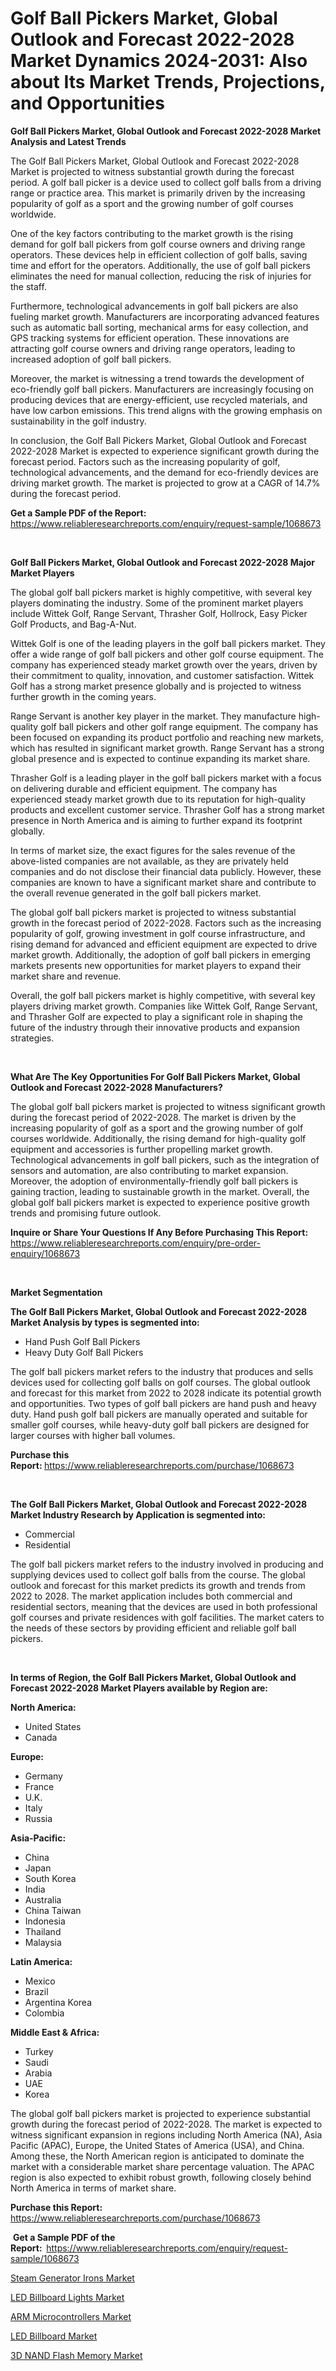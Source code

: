 <p><h1>Golf Ball Pickers Market, Global Outlook and Forecast 2022-2028 Market Dynamics 2024-2031: Also about Its Market Trends, Projections, and Opportunities</h1></p><p><strong>Golf Ball Pickers Market, Global Outlook and Forecast 2022-2028 Market Analysis and Latest Trends</strong></p>
<p><p>The Golf Ball Pickers Market, Global Outlook and Forecast 2022-2028 Market is projected to witness substantial growth during the forecast period. A golf ball picker is a device used to collect golf balls from a driving range or practice area. This market is primarily driven by the increasing popularity of golf as a sport and the growing number of golf courses worldwide.</p><p>One of the key factors contributing to the market growth is the rising demand for golf ball pickers from golf course owners and driving range operators. These devices help in efficient collection of golf balls, saving time and effort for the operators. Additionally, the use of golf ball pickers eliminates the need for manual collection, reducing the risk of injuries for the staff.</p><p>Furthermore, technological advancements in golf ball pickers are also fueling market growth. Manufacturers are incorporating advanced features such as automatic ball sorting, mechanical arms for easy collection, and GPS tracking systems for efficient operation. These innovations are attracting golf course owners and driving range operators, leading to increased adoption of golf ball pickers.</p><p>Moreover, the market is witnessing a trend towards the development of eco-friendly golf ball pickers. Manufacturers are increasingly focusing on producing devices that are energy-efficient, use recycled materials, and have low carbon emissions. This trend aligns with the growing emphasis on sustainability in the golf industry.</p><p>In conclusion, the Golf Ball Pickers Market, Global Outlook and Forecast 2022-2028 Market is expected to experience significant growth during the forecast period. Factors such as the increasing popularity of golf, technological advancements, and the demand for eco-friendly devices are driving market growth. The market is projected to grow at a CAGR of 14.7% during the forecast period.</p></p>
<p><strong>Get a Sample PDF of the Report:&nbsp;</strong> <a href="https://www.reliableresearchreports.com/enquiry/request-sample/1068673">https://www.reliableresearchreports.com/enquiry/request-sample/1068673</a></p>
<p>&nbsp;</p>
<p><strong>Golf Ball Pickers Market, Global Outlook and Forecast 2022-2028 Major Market Players</strong></p>
<p><p>The global golf ball pickers market is highly competitive, with several key players dominating the industry. Some of the prominent market players include Wittek Golf, Range Servant, Thrasher Golf, Hollrock, Easy Picker Golf Products, and Bag-A-Nut.</p><p>Wittek Golf is one of the leading players in the golf ball pickers market. They offer a wide range of golf ball pickers and other golf course equipment. The company has experienced steady market growth over the years, driven by their commitment to quality, innovation, and customer satisfaction. Wittek Golf has a strong market presence globally and is projected to witness further growth in the coming years.</p><p>Range Servant is another key player in the market. They manufacture high-quality golf ball pickers and other golf range equipment. The company has been focused on expanding its product portfolio and reaching new markets, which has resulted in significant market growth. Range Servant has a strong global presence and is expected to continue expanding its market share.</p><p>Thrasher Golf is a leading player in the golf ball pickers market with a focus on delivering durable and efficient equipment. The company has experienced steady market growth due to its reputation for high-quality products and excellent customer service. Thrasher Golf has a strong market presence in North America and is aiming to further expand its footprint globally.</p><p>In terms of market size, the exact figures for the sales revenue of the above-listed companies are not available, as they are privately held companies and do not disclose their financial data publicly. However, these companies are known to have a significant market share and contribute to the overall revenue generated in the golf ball pickers market.</p><p>The global golf ball pickers market is projected to witness substantial growth in the forecast period of 2022-2028. Factors such as the increasing popularity of golf, growing investment in golf course infrastructure, and rising demand for advanced and efficient equipment are expected to drive market growth. Additionally, the adoption of golf ball pickers in emerging markets presents new opportunities for market players to expand their market share and revenue.</p><p>Overall, the golf ball pickers market is highly competitive, with several key players driving market growth. Companies like Wittek Golf, Range Servant, and Thrasher Golf are expected to play a significant role in shaping the future of the industry through their innovative products and expansion strategies.</p></p>
<p>&nbsp;</p>
<p><strong>What Are The Key Opportunities For Golf Ball Pickers Market, Global Outlook and Forecast 2022-2028 Manufacturers?</strong></p>
<p><p>The global golf ball pickers market is projected to witness significant growth during the forecast period of 2022-2028. The market is driven by the increasing popularity of golf as a sport and the growing number of golf courses worldwide. Additionally, the rising demand for high-quality golf equipment and accessories is further propelling market growth. Technological advancements in golf ball pickers, such as the integration of sensors and automation, are also contributing to market expansion. Moreover, the adoption of environmentally-friendly golf ball pickers is gaining traction, leading to sustainable growth in the market. Overall, the global golf ball pickers market is expected to experience positive growth trends and promising future outlook.</p></p>
<p><strong>Inquire or Share Your Questions If Any Before Purchasing This Report:</strong> <a href="https://www.reliableresearchreports.com/enquiry/pre-order-enquiry/1068673">https://www.reliableresearchreports.com/enquiry/pre-order-enquiry/1068673</a></p>
<p>&nbsp;</p>
<p><strong>Market Segmentation</strong></p>
<p><strong>The Golf Ball Pickers Market, Global Outlook and Forecast 2022-2028 Market Analysis by types is segmented into:</strong></p>
<p><ul><li>Hand Push Golf Ball Pickers</li><li>Heavy Duty Golf Ball Pickers</li></ul></p>
<p><p>The golf ball pickers market refers to the industry that produces and sells devices used for collecting golf balls on golf courses. The global outlook and forecast for this market from 2022 to 2028 indicate its potential growth and opportunities. Two types of golf ball pickers are hand push and heavy duty. Hand push golf ball pickers are manually operated and suitable for smaller golf courses, while heavy-duty golf ball pickers are designed for larger courses with higher ball volumes.</p></p>
<p><strong>Purchase this Report:&nbsp;</strong><a href="https://www.reliableresearchreports.com/purchase/1068673">https://www.reliableresearchreports.com/purchase/1068673</a></p>
<p>&nbsp;</p>
<p><strong>The Golf Ball Pickers Market, Global Outlook and Forecast 2022-2028 Market Industry Research by Application is segmented into:</strong></p>
<p><ul><li>Commercial</li><li>Residential</li></ul></p>
<p><p>The golf ball pickers market refers to the industry involved in producing and supplying devices used to collect golf balls from the course. The global outlook and forecast for this market predicts its growth and trends from 2022 to 2028. The market application includes both commercial and residential sectors, meaning that the devices are used in both professional golf courses and private residences with golf facilities. The market caters to the needs of these sectors by providing efficient and reliable golf ball pickers.</p></p>
<p>&nbsp;</p>
<p><strong>In terms of Region, the Golf Ball Pickers Market, Global Outlook and Forecast 2022-2028 Market Players available by Region are:</strong></p>
<p>
    <p> <strong> North America: </strong>
        <ul>
            <li>United States</li>
            <li>Canada</li>
        </ul>
        </p> 
    <p> <strong> Europe: </strong>
        <ul>
            <li>Germany</li>
            <li>France</li>
            <li>U.K.</li>
            <li>Italy</li>
            <li>Russia</li>
        </ul>
        </p> 
    <p> <strong> Asia-Pacific: </strong>
        <ul>
            <li>China</li>
            <li>Japan</li>
            <li>South Korea</li>
            <li>India</li>
            <li>Australia</li>
            <li>China Taiwan</li>
            <li>Indonesia</li>
            <li>Thailand</li>
            <li>Malaysia</li>
        </ul>
        </p> 
    <p> <strong> Latin America: </strong>
        <ul>
            <li>Mexico</li>
            <li>Brazil</li>
            <li>Argentina Korea</li>
            <li>Colombia</li>
        </ul>
        </p> 
    <p> <strong> Middle East & Africa: </strong>
        <ul>
            <li>Turkey</li>
            <li>Saudi</li>
            <li>Arabia</li>
            <li>UAE</li>
            <li>Korea</li>
        </ul>
    </p>
    </p>
<p><p>The global golf ball pickers market is projected to experience substantial growth during the forecast period of 2022-2028. The market is expected to witness significant expansion in regions including North America (NA), Asia Pacific (APAC), Europe, the United States of America (USA), and China. Among these, the North American region is anticipated to dominate the market with a considerable market share percentage valuation. The APAC region is also expected to exhibit robust growth, following closely behind North America in terms of market share.</p></p>
<p><strong>Purchase this Report: </strong><a href="https://www.reliableresearchreports.com/purchase/1068673">https://www.reliableresearchreports.com/purchase/1068673</a></p>
<p>&nbsp;<strong>Get a Sample PDF of the Report:&nbsp;&nbsp;</strong><a href="https://www.reliableresearchreports.com/enquiry/request-sample/1068673">https://www.reliableresearchreports.com/enquiry/request-sample/1068673</a></p>
<p><strong></strong></p>
<p><p><a href="https://medium.com/@londonhilll/steam-generator-irons-market-insights-into-market-cagr-market-trends-and-growth-strategies-efee048ee6cd">Steam Generator Irons Market</a></p><p><a href="https://medium.com/@londonhilll/led-billboard-lights-nbsp-market-focuses-on-market-share-size-and-projected-forecast-till-2031-0f93b6c90a4a">LED Billboard Lights Market</a></p><p><a href="https://medium.com/@lorilarson1929/arm-microcontrollers-market-size-market-outlook-and-market-forecast-2024-to-2031-c56026bb7c76">ARM Microcontrollers Market</a></p><p><a href="https://medium.com/@londonhilll/led-billboard-market-report-reveals-the-latest-trends-and-growth-opportunities-of-this-market-2204d69bb3ed">LED Billboard Market</a></p><p><a href="https://medium.com/@lorilarson1929/3d-nand-flash-memory-market-insights-into-market-cagr-market-trends-and-growth-strategies-513985727c1c">3D NAND Flash Memory Market</a></p></p>